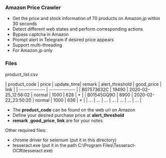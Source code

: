 ### Amazon Price Crawler

- Get the price and stock information of 70 products on Amazon.jp within 30 seconds
- Detect different web states and perform corresponding actions
- Bypass captcha in Amazon
- Prompt alert in Telegram if desired price appears
- Support multi-threading
- For Amazon.jp only

### Files

product_list.csv

| product_code  | price | update_time| remark | alert_threshold | good_price | link |
| ------------- | ------------- |
| B07573632C  | 19490  | 2020-02-25_12:56:02 | normal | 1000 | 628 | * |
| B01545GQ9O  | 8900  | 2020-02-22_23:50:20 | normal | 1000 | 636 | * |
| ... | ... | ... | ... | ... | ... | ... |

- The **product_code** can be found on the web url on Amazon
- Define your desired purchase price at **alert_threshold**
- **remark** ,**good_price**, **link** are for your notes

Other required files:
- chrome driver for selenium (put it in this directory)
- tesseract.exe (put it in the path C:\Program Files\Tesseract-OCR\tesseract.exe)

